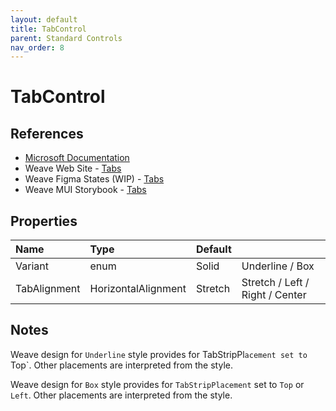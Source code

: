 ```yaml
---
layout: default
title: TabControl
parent: Standard Controls
nav_order: 8
---
```


# TabControl

## References
- [Microsoft Documentation](https://learn.microsoft.com/en-us/dotnet/desktop/wpf/controls/tabcontrol?view=netframeworkdesktop-4.8&viewFallbackFrom=netdesktop-7.0)
- Weave Web Site - [Tabs](https://weave.autodesk.com/web/components/tabs)
- Weave Figma States (WIP) - [Tabs](https://www.figma.com/file/ALLi7jxsFfwlJKiXkz7YAa/2.0-dev-ref?type=design&node-id=603%3A112225&mode=dev)
- Weave MUI Storybook - [Tabs](https://pages.git.autodesk.com/design-system/weave-mui/?path=/story/components-tabs--standard)

## Properties

|**Name**|**Type**|**Default**||
|:-------------|:-------------|:-------------|:-------------|
|Variant|enum|Solid| Underline / Box |
|TabAlignment|HorizontalAlignment|Stretch| Stretch / Left / Right / Center |

## Notes
Weave design for `Underline` style provides for TabStripPl`acement set to `Top`. Other placements are interpreted from the style.

Weave design for `Box` style provides for `TabStripPlacement` set to `Top` or `Left`. Other placements are interpreted from the style.